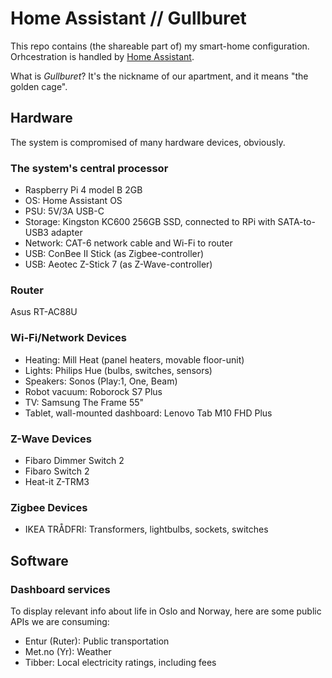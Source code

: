 # Home Assistant // Gullburet

This repo contains (the shareable part of) my smart-home configuration. Orhcestration is handled by [Home Assistant](https://www.home-assistant.io/). 

What is *Gullburet*? It's the nickname of our apartment, and it means "the golden cage".

## Hardware

The system is compromised of many hardware devices, obviously. 

### The system's central processor
- Raspberry Pi 4 model B 2GB
- OS: Home Assistant OS
- PSU: 5V/3A USB-C
- Storage: Kingston KC600 256GB SSD, connected to RPi with SATA-to-USB3 adapter
- Network: CAT-6 network cable and Wi-Fi to router
- USB: ConBee II Stick (as Zigbee-controller)
- USB: Aeotec Z-Stick 7 (as Z-Wave-controller)

### Router
Asus RT-AC88U

### Wi-Fi/Network Devices
- Heating: Mill Heat (panel heaters, movable floor-unit)
- Lights: Philips Hue (bulbs, switches, sensors)
- Speakers: Sonos (Play:1, One, Beam)
- Robot vacuum: Roborock S7 Plus
- TV: Samsung The Frame 55"
- Tablet, wall-mounted dashboard: Lenovo Tab M10 FHD Plus

### Z-Wave Devices
- Fibaro Dimmer Switch 2
- Fibaro Switch 2
- Heat-it Z-TRM3

### Zigbee Devices
- IKEA TRÅDFRI: Transformers, lightbulbs, sockets, switches

## Software 

### Dashboard services
To display relevant info about life in Oslo and Norway, here are some public APIs we are consuming:
- Entur (Ruter): Public transportation
- Met.no (Yr): Weather
- Tibber: Local electricity ratings, including fees
